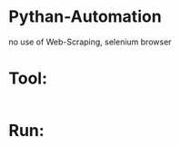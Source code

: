 # Pythan-Automation
no use of Web-Scraping, selenium browser

# Tool:
```pip install googlesearch-python.
```

# Run:
```python.exe "filepath".py
``` 
